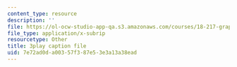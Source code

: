 ```yaml
---
content_type: resource
description: ''
file: https://ol-ocw-studio-app-qa.s3.amazonaws.com/courses/18-217-graph-theory-and-additive-combinatorics-fall-2019/7e72ad0da00357f387e53e3a13a38ead_ydyiq1Z22gc.vtt
file_type: application/x-subrip
resourcetype: Other
title: 3play caption file
uid: 7e72ad0d-a003-57f3-87e5-3e3a13a38ead
---
```

